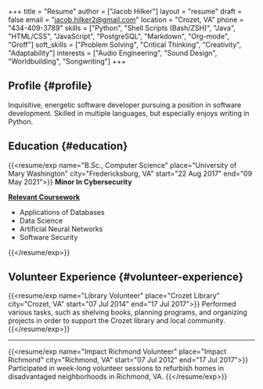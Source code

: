 +++
title = "Resume"
author = ["Jacob Hilker"]
layout = "resume"
draft = false
email = "jacob.hilker2@gmail.com"
location = "Crozet, VA"
phone = "434-409-3789"
skills = ["Python", "Shell Scripts (Bash/ZSH)", "Java", "HTML/CSS", "JavaScript", "PostgreSQL", "Markdown", "Org-mode", "Groff"]
soft_skills = ["Problem Solving", "Critical Thinking", "Creativity", "Adaptability"]
interests = ["Audio Engineering", "Sound Design", "Worldbuilding", "Songwriting"]
+++

## Profile {#profile}

<div class="cvwrapper">
  <div></div>

Inquisitive, energetic software developer pursuing a position in software development. Skilled in multiple languages, but especially enjoys writing in Python.

</div>


## Education {#education}

<div class="cvwrapper">
  <div></div>

{{<resume/exp name="B.Sc., Computer Science" place="University of Mary Washington" city="Fredericksburg, VA" start="22 Aug 2017" end="09 May 2021">}}
**Minor In Cybersecurity**

**<ins>Relevant Coursework</ins>**

-   Applications of Databases
-   Data Science
-   Artificial Neural Networks
-   Software Security

{{</resume/exp>}}

</div>


## Volunteer Experience {#volunteer-experience}

<div class="cvwrapper">
  <div></div>

{{<resume/exp name="Library Volunteer" place="Crozet Library" city="Crozet, VA" start="07 Jul 2014" end="17 Jul 2017">}}
Performed various tasks, such as shelving books, planning programs, and organizing projects in order to support the Crozet library and local community.
{{</resume/exp>}}

<hr>

{{<resume/exp name="Impact Richmond Volunteer" place="Impact Richmond" city="Richmond, VA" start="07 Jul 2012" end="17 Jul 2017">}}
Participated in week-long volunteer sessions to refurbish homes in disadvantaged neighborhoods in Richmond, VA.
{{</resume/exp>}}

</div>

<br/>